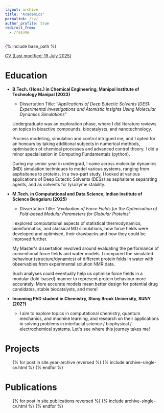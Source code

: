 ```yaml
---
layout: archive
title: "Academics"
permalink: /cv/
author_profile: true
redirect_from:
  - /resume
---
```


{% include base_path %}

[CV (Last modified: 19 July 2025)](CV.pdf)

Education
======

* **B.Tech. (Hons.) in Chemical Engineering, Manipal Institute of Technology Manipal (2023)**
  * Dissertation Title: “_Applications of Deep Eutectic Solvents (DES): Experimental Investigations and Atomistic Insights Using Molecular Dynamics Simulations_”
  
  Undergraduate was an exploration phase, where I did literature reviews on topics in bioactive compounds, biocatalysts, and nanotechnology.

  Process modelling, simulation and control intrigued me, and I opted for an honours by taking additional subjects in numerical methods, optimisation of chemical processes and advanced control theory. I did a minor specialisation in Computing Fundamentals (python). 

  During my senior year in undergrad, I came across molecular dynamics (MD) simulation techniques to model various systems, ranging from asphaltenes to proteins. In a two-part study, I looked at various applications of Deep Eutectic Solvents (DESs) as asphaltene separating agents, and as solvents for lysozyme stability. 

  
* **M.Tech. in Computational and Data Science, Indian Institute of Science Bengaluru (2025)**
  * Dissertation Title: “_Evaluation of Force Fields for the Optimisation of Fold-based Modular Parameters for Globular Proteins_”
  
  I explored computational aspects of statistical thermodynamics, bioinformatics, and classical MD simulations, how force fields were developed and optimised, their drawbacks and how they could be improved further. 

  My Master's dissertation revolved around evaluating the performance of conventional force fields and water models. I compared the simulated behaviour (structure/dynamics) of different protein folds in water with observables from experimental solution NMR data.

  Such analyses could eventually help us optimise force fields in a modular (fold-based) manner to represent protein behaviour more accurately. More accurate models mean better design for potential drug candidates, stable biocatalysts, and more!

* **Incoming PhD student in Chemistry, Stony Brook University, SUNY (202?)**
  * I aim to explore topics in computational chemistry, quantum mechanics, and machine learning, and research on their applications in solving problems in interfacial science / biophysical / electrochemical systems. Let's see where this journey takes me!

Projects
=====
  <ul>{% for post in site.year-archive reversed %}
    {% include archive-single-cv.html %}
  {% endfor %}</ul>
    
Publications
======
  <ul>{% for post in site.publications reversed %}
    {% include archive-single-cv.html %}
  {% endfor %}</ul>
  

